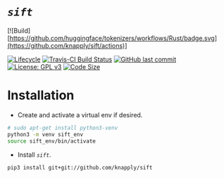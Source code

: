 
# _`sift`_

<!-- badges: start -->
[![Build][https://github.com/huggingface/tokenizers/workflows/Rust/badge.svg](https://github.com/knapply/sift/actions)]
<!-- [![crates.io](https://img.shields.io/crates/v/sift.svg)](https://crates.io/crates/sift) -->
[![Lifecycle](https://img.shields.io/badge/lifecycle-experimental-orange.svg)]()
[![Travis-CI Build Status](https://travis-ci.org/knapply/sift.svg?branch=master)](https://travis-ci.org/knapply/sift)
[![GitHub last commit](https://img.shields.io/github/last-commit/knapply/sift.svg)](https://github.com/knapply/sift/commits/master)
[![License: GPL v3](https://img.shields.io/badge/License-GPLv3-blue.svg)](https://www.gnu.org/licenses/gpl-3.0)
[![Code Size](https://img.shields.io/github/languages/code-size/knapply/sift.svg)](https://github.com/knapply/sift)
<!-- badges: end -->


# Installation

* Create and activate a virtual env if desired.

```sh
# sudo apt-get install python3-venv
python3 -m venv sift_env
source sift_env/bin/activate
```

* Install _`sift`_.

```sh
pip3 install git+git://github.com/knapply/sift
```

<!-- # Usage -->
